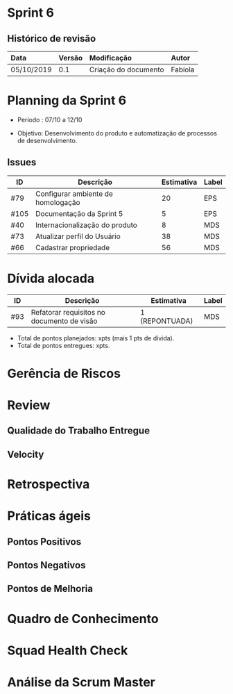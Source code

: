 # Sprint 6

## Histórico de revisão

| Data   | Versão | Modificação  | Autor  |
| :- | :- | :- | :- |
| 05/10/2019 | 0.1 | Criação do documento |  Fabíola |

# Planning da Sprint 6

- Período : 07/10 a 12/10

- Objetivo: Desenvolvimento do produto e automatização de processos de desenvolvimento.

## Issues

| ID | Descrição | Estimativa | Label |
| ---|-----------|------------|-------|
| #79 | Configurar ambiente de homologação | 20 | EPS |
| #105 | Documentação da Sprint 5 | 5 | EPS |
| #40 | Internacionalização do produto | 8 | MDS |
| #73 | Atualizar perfil do Usuário | 38 | MDS |
| #66 | Cadastrar propriedade| 56 | MDS | 

# Dívida alocada

ID | Descrição | Estimativa | Label|
---|-----------|------------|-------|
#93 | Refatorar requisitos no documento de visão | 1 (REPONTUADA) | MDS

 - Total de pontos planejados: xpts (mais 1 pts de dívida).
 - Total de pontos entregues: xpts.


# Gerência de Riscos


# Review

## Qualidade do Trabalho Entregue


## Velocity


# Retrospectiva

# Práticas ágeis


## Pontos Positivos


## Pontos Negativos


## Pontos de Melhoria


# Quadro de Conhecimento

# Squad Health Check

# Análise da Scrum Master






 


